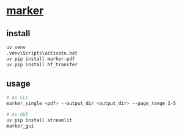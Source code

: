 # [marker](https://github.com/VikParuchuri/marker)

## install

```sh
uv venv
.venv\Scripts\activate.bat
uv pip install marker-pdf
uv pip install hf_transfer
```

## usage

```sh
# As CLI
marker_single <pdf> --output_dir <output_dir> --page_range 1-5
```

```sh
# As GUI
uv pip install streamlit
marker_gui
```
